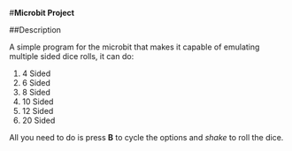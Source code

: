 #__Microbit Project__

##Description

A simple program for the microbit that makes it capable 
of emulating multiple sided dice rolls, it can do:
1. 4 Sided
2. 6 Sided
3. 8 Sided
4. 10 Sided
5. 12 Sided
6. 20 Sided

All you need to do is press **B** to cycle the options and _shake_ to roll the dice.

